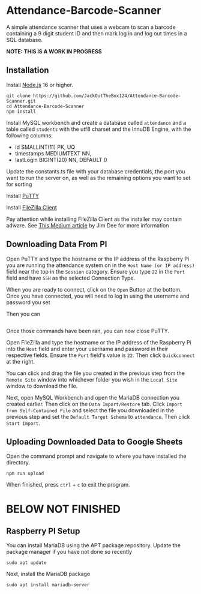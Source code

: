 # Attendance-Barcode-Scanner

A simple attendance scanner that uses a webcam to scan a barcode containing a 9 digit student ID and then mark log in and log out times in a SQL database.

**NOTE: THIS IS A WORK IN PROGRESS**

## Installation
Install [Node.js](https://nodejs.org/) 16 or higher.

```shell
git clone https://github.com/JackOutTheBox124/Attendance-Barcode-Scanner.git
cd Attendance-Barcode-Scanner
npm install
```

Install MySQL workbench and create a database called `attendance` and a table called `students` with the utf8 charset and the InnuDB Engine, with the following columns:
* id SMALLINT(11) PK, UQ
* timestamps MEDIUMTEXT NN,
* lastLogin BIGINT(20) NN, DEFAULT 0

Update the constants.ts file with your database credentials, the port you want to run the server on, as well as the remaining options you want to set for sorting


Install [PuTTY](https://www.putty.org/)

Install [FileZilla Client](https://filezilla-project.org/) 

Pay attention while installing FileZilla Client as the installer may contain adware. See [This Medium article](https://medium.com/web-design-web-developer-magazine/how-to-safely-download-and-cleanly-install-filezilla-ftp-software-with-no-additional-junk-10b27a2d270d) by Jim Dee for more information

## Downloading Data From PI
Open PuTTY and type the hostname or the IP address of the Raspberry Pi you are running the attendance system on in the `Host Name (or IP address)` field near the top in the `Session` category. Ensure you type `22` in the `Port` field and have `SSH` as the selected Connection Type.

When you are ready to connect, click on the `Open` Button at the bottom.
Once you have connected, you will need to log in using the username and password you set

Then you can 
```shell

```

Once those commands have been ran, you can now close PuTTY.

Open FileZilla and type the hostname or the IP address of the Raspberry Pi into the `Host` field and enter your username and password in their respective fields. Ensure the `Port` field's value is `22`. Then click `Quickconnect` at the right.

You can click and drag the file you created in the previous step from the `Remote Site` window into whichever folder you wish in the `Local Site` window to download the file.

Next, open MySQL Workbench and open the MariaDB connection you created earlier. Then click on the `Data Import/Restore` tab. Click `Import from Self-Contained File` and select the file you downloaded in the previous step and set the `Default Target Schema` to `attendance`. Then click `Start Import`.


## Uploading Downloaded Data to Google Sheets
Open the command prompt and navigate to where you have installed the directory.
```shell
npm run upload
```
When finished, press `ctrl` + `c` to exit the program.



# BELOW NOT FINISHED
## Raspberry PI Setup
You can install MariaDB using the APT package repository.
Update the package manager if you have not done so recently
```shell
sudo apt update
```
Next, install the MariaDB package
```shell
sudo apt install mariadb-server
```

